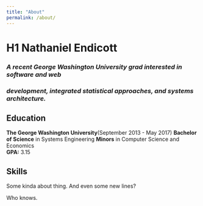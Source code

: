 ```yaml
---
title: "About"
permalink: /about/
---
```


# H1 Nathaniel Endicott
### *A recent George Washington University grad interested in software and web*
### *development, integrated statistical approaches, and systems architecture.*

## Education
**The George Washington University**(September 2013 - May 2017)
**Bachelor of Science** in Systems Engineering
**Minors** in Computer Science and Economics                                                  
**GPA:** 3.15

## Skills
Some kinda about thing.
And even some new lines?

Who knows.
